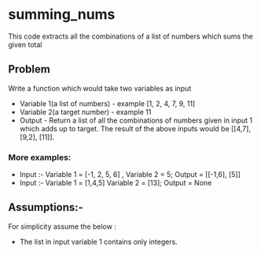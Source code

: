 # summing_nums
This code extracts all the combinations of a list of numbers which sums the given total

## Problem
Write a function which would take two variables as input 

- Variable 1(a list of numbers) - example [1, 2, 4, 7, 9, 11]
- Variable 2(a target number) - example 11 
- Output -  Return a list of all the combinations of numbers given in input 1 which adds up to target. The result of the above inputs would be [[4,7], [9,2], [11]].

### More examples:

- Input :- Variable 1 = [-1, 2, 5, 6] , Variable 2 = 5; Output = [[-1,6], [5]]
- Input :- Variable 1 =  [1,4,5] Variable 2 = [13]; Output = None
 

## Assumptions:-
For simplicity assume the below :

- The list in input variable 1 contains only integers.
